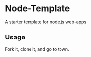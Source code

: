 # Node-Template
A starter template for node.js web-apps

## Usage
Fork it, clone it, and go to town.